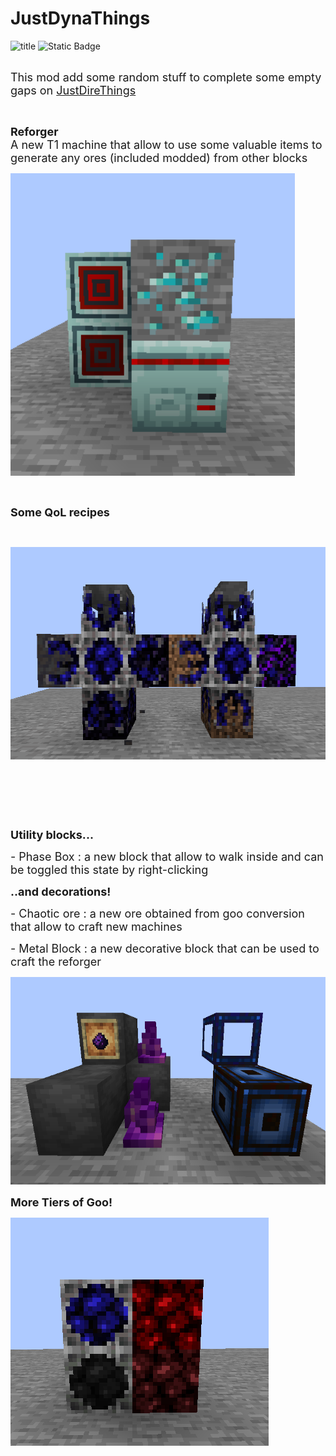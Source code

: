# JustDynaThings
<p><img src="https://cf.way2muchnoise.eu/versions/1139352.svg" alt="title" width="169" height="25" /> <img src="https://img.shields.io/badge/NeoForge-lime?style=plastic&amp;link=https%3A%2F%2Fneoforged.net%2F" alt="Static Badge" /></p>
<p>&nbsp;<br /><span style="font-size: 18px;">This mod add some random stuff to complete some empty gaps on </span><span style="font-size: 18px;"><a href="https://legacy.curseforge.com/minecraft/mc-mods/just-dire-things">JustDireThings</a></span></p>
<p>&nbsp;</p>
<p><span style="font-size: 18px;"><strong>Reforger</strong></span><br /><span style="font-size: 18px;">A new T1 machine that allow to use some valuable items to generate any ores (included modded) from other blocks</span></p>
<p><img src="https://github.com/DevDyna/ContentArchive/blob/main/JustDynaThings/screen/reforger.png?raw=true" alt="" width="455" height="484" /></p>
<p>&nbsp;</p>
<p><span style="font-size: 18px;"><strong>Some QoL recipes</strong></span></p>
<p>&nbsp;</p>
<p><img src="https://github.com/DevDyna/ContentArchive/blob/main/JustDynaThings/screen/recipe.png?raw=true" alt="" width="617" height="340" /></p>
<p>&nbsp;</p>
<p>&nbsp;</p>
<p>&nbsp;</p>
<p><span style="font-size: 18px;"><strong>Utility blocks...</strong></span></p>
<p><span style="font-size: 18px;">- Phase Box : a new block that allow to walk inside and can be toggled this state by right-clicking</span></p>
<p><span style="font-size: 18px;"><strong>..and decorations!</strong></span></p>
<p><span style="font-size: 18px;">- Chaotic ore : a new ore obtained from goo conversion that allow to craft new machines</span></p>
<p><span style="font-size: 18px;">- Metal Block : a new decorative block that can be used to craft the reforger</span></p>
<p><span style="font-size: 18px;"><strong><img src="https://github.com/DevDyna/ContentArchive/blob/main/JustDynaThings/screen/other.png?raw=true" alt="" width="578" height="332" /></strong></span></p>
<p><strong style="font-size: 18px;">More Tiers of Goo!</strong></p>
<p><img src="https://github.com/DevDyna/ContentArchive/blob/main/JustDynaThings/screen/goo.png?raw=true" alt="" width="413" height="365" /></p>

